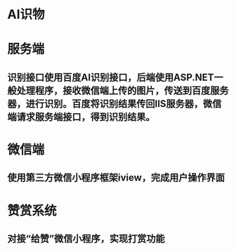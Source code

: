 # AI识物
# 服务端
## 识别接口使用百度AI识别接口，后端使用ASP.NET一般处理程序，接收微信端上传的图片，传送到百度服务器，进行识别。百度将识别结果传回IIS服务器，微信端请求服务端接口，得到识别结果。
# 微信端
## 使用第三方微信小程序框架iview，完成用户操作界面
# 赞赏系统
## 对接“给赞”微信小程序，实现打赏功能